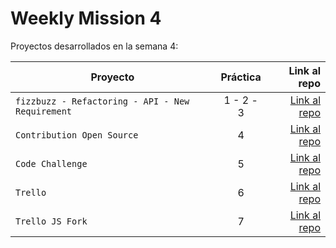 # Weekly Mission 4

Proyectos desarrollados en la semana 4:

| Proyecto           | Práctica |                                                             Link al repo |
| ------------------ | :-------: | -----------------------------------------------------------------------: |
| `fizzbuzz - Refactoring - API - New Requirement`       |     1 - 2 - 3     | [Link al repo](https://github.com/dannramirez/fizzbuz_LaunchX) |
| `Contribution Open Source`             |     4     | [Link al repo](https://github.com/dannramirez/fizzbuzz) |
| `Code Challenge` |     5  | [Link al repo](https://github.com/dannramirez/) |
| `Trello`         |     6     | [Link al repo](https://github.com/dannramirez/) |
| `Trello JS Fork` |     7     | [Link al repo](https://github.com/dannramirez/) |
